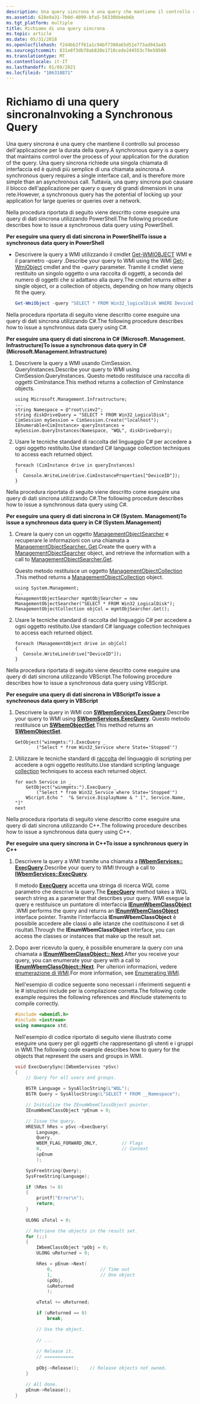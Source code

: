 ```yaml
---
description: Una query sincrona è una query che mantiene il controllo sul processo dell'applicazione per la durata della query.
ms.assetid: 628e9a31-7b0d-4099-bfa5-56330bb4eb6b
ms.tgt_platform: multiple
title: Richiamo di una query sincrona
ms.topic: article
ms.date: 05/31/2018
ms.openlocfilehash: f2d4bb2ff61a1c94bf7390a65d51e773ad943a45
ms.sourcegitcommit: 831e8f3db78ab820e1710cede244553c70e50500
ms.translationtype: MT
ms.contentlocale: it-IT
ms.lasthandoff: 01/08/2021
ms.locfileid: "106318871"
---
```

# <a name="invoking-a-synchronous-query"></a><span data-ttu-id="91e8d-103">Richiamo di una query sincrona</span><span class="sxs-lookup"><span data-stu-id="91e8d-103">Invoking a Synchronous Query</span></span>

<span data-ttu-id="91e8d-104">Una query sincrona è una query che mantiene il controllo sul processo dell'applicazione per la durata della query.</span><span class="sxs-lookup"><span data-stu-id="91e8d-104">A synchronous query is a query that maintains control over the process of your application for the duration of the query.</span></span> <span data-ttu-id="91e8d-105">Una query sincrona richiede una singola chiamata di interfaccia ed è quindi più semplice di una chiamata asincrona.</span><span class="sxs-lookup"><span data-stu-id="91e8d-105">A synchronous query requires a single interface call, and is therefore more simple than an asynchronous call.</span></span> <span data-ttu-id="91e8d-106">Tuttavia, una query sincrona può causare il blocco dell'applicazione per query o query di grandi dimensioni in una rete.</span><span class="sxs-lookup"><span data-stu-id="91e8d-106">However, a synchronous query has the potential of locking up your application for large queries or queries over a network.</span></span>

<span data-ttu-id="91e8d-107">Nella procedura riportata di seguito viene descritto come eseguire una query di dati sincrona utilizzando PowerShell.</span><span class="sxs-lookup"><span data-stu-id="91e8d-107">The following procedure describes how to issue a synchronous data query using PowerShell.</span></span>

<span data-ttu-id="91e8d-108">**Per eseguire una query di dati sincrona in PowerShell**</span><span class="sxs-lookup"><span data-stu-id="91e8d-108">**To issue a synchronous data query in PowerShell**</span></span>

-   <span data-ttu-id="91e8d-109">Descrivere la query a WMI utilizzando il cmdlet [Get-WMIOBJECT](https://technet.microsoft.com/library/dd315379.aspx) WMI e il parametro *-query* .</span><span class="sxs-lookup"><span data-stu-id="91e8d-109">Describe your query to WMI using the WMI [Get-WmiObject](https://technet.microsoft.com/library/dd315379.aspx) cmdlet and the *-query* parameter.</span></span> <span data-ttu-id="91e8d-110">Tramite il cmdlet viene restituito un singolo oggetto o una raccolta di oggetti, a seconda del numero di oggetti che si adattano alla query.</span><span class="sxs-lookup"><span data-stu-id="91e8d-110">The cmdlet returns either a single object, or a collection of objects, depending on how many objects fit the query.</span></span>

    ```PowerShell
    Get-WmiObject -query "SELECT * FROM Win32_logicalDisk WHERE DeviceID = 'C:'"
    ```

    

<span data-ttu-id="91e8d-111">Nella procedura riportata di seguito viene descritto come eseguire una query di dati sincrona utilizzando C#.</span><span class="sxs-lookup"><span data-stu-id="91e8d-111">The following procedure describes how to issue a synchronous data query using C#.</span></span>

<span data-ttu-id="91e8d-112">**Per eseguire una query di dati sincrona in C# (Microsoft. Management. Infrastructure)**</span><span class="sxs-lookup"><span data-stu-id="91e8d-112">**To issue a synchronous data query in C# (Microsoft.Management.Infrastructure)**</span></span>

1.  <span data-ttu-id="91e8d-113">Descrivere la query a WMI usando CimSession. QueryInstances.</span><span class="sxs-lookup"><span data-stu-id="91e8d-113">Describe your query to WMI using CimSession.QueryInstances.</span></span> <span data-ttu-id="91e8d-114">Questo metodo restituisce una raccolta di oggetti CimInstance.</span><span class="sxs-lookup"><span data-stu-id="91e8d-114">This method returns a collection of CimInstance objects.</span></span>

    ```CSharp
    using Microsoft.Management.Infrastructure;
    ...
    string Namespace = @"root\cimv2";
    string diskDriveQuery = "SELECT * FROM Win32_LogicalDisk";
    CimSession mySession = CimSession.Create("localhost");
    IEnumerable<CimInstance> queryInstances = mySession.QueryInstances(Namespace, "WQL", diskDriveQuery);
    ```

    

2.  <span data-ttu-id="91e8d-115">Usare le tecniche standard di raccolta del linguaggio C# per accedere a ogni oggetto restituito.</span><span class="sxs-lookup"><span data-stu-id="91e8d-115">Use standard C# language collection techniques to access each returned object.</span></span>

    ```CSharp
    foreach (CimInstance drive in queryInstances)
    {
       Console.WriteLine(drive.CimInstanceProperties["DeviceID"]);
    }
    ```

    

<span data-ttu-id="91e8d-116">Nella procedura riportata di seguito viene descritto come eseguire una query di dati sincrona utilizzando C#.</span><span class="sxs-lookup"><span data-stu-id="91e8d-116">The following procedure describes how to issue a synchronous data query using C#.</span></span>

<span data-ttu-id="91e8d-117">**Per eseguire una query di dati sincrona in C# (System. Management)**</span><span class="sxs-lookup"><span data-stu-id="91e8d-117">**To issue a synchronous data query in C# (System.Management)**</span></span>

1.  <span data-ttu-id="91e8d-118">Creare la query con un oggetto [ManagementObjectSearcher](/dotnet/api/system.management.managementobjectsearcher) e recuperare le informazioni con una chiamata a [ManagementObjectSearcher. Get](/dotnet/api/system.management.managementobjectsearcher.get#System_Management_ManagementObjectSearcher_Get).</span><span class="sxs-lookup"><span data-stu-id="91e8d-118">Create the query with a [ManagementObjectSearcher](/dotnet/api/system.management.managementobjectsearcher) object, and retrieve the information with a call to [ManagementObjectSearcher.Get](/dotnet/api/system.management.managementobjectsearcher.get#System_Management_ManagementObjectSearcher_Get).</span></span>

    <span data-ttu-id="91e8d-119">Questo metodo restituisce un oggetto [ManagementObjectCollection](/dotnet/api/system.management.managementobjectcollection) .</span><span class="sxs-lookup"><span data-stu-id="91e8d-119">This method returns a [ManagementObjectCollection](/dotnet/api/system.management.managementobjectcollection) object.</span></span>

    ```CSharp
    using System.Management;
    ...
    ManagementObjectSearcher mgmtObjSearcher = new ManagementObjectSearcher("SELECT * FROM Win32_LogicalDisk");
    ManagementObjectCollection objCol = mgmtObjSearcher.Get();
    ```

    

2.  <span data-ttu-id="91e8d-120">Usare le tecniche standard di raccolta del linguaggio C# per accedere a ogni oggetto restituito.</span><span class="sxs-lookup"><span data-stu-id="91e8d-120">Use standard C# language collection techniques to access each returned object.</span></span>

    ```CSharp
    foreach (ManagementObject drive in objCol)
    {
       Console.WriteLine(drive["DeviceID"]);
    }
    ```

    

<span data-ttu-id="91e8d-121">Nella procedura riportata di seguito viene descritto come eseguire una query di dati sincrona utilizzando VBScript.</span><span class="sxs-lookup"><span data-stu-id="91e8d-121">The following procedure describes how to issue a synchronous data query using VBScript.</span></span>

<span data-ttu-id="91e8d-122">**Per eseguire una query di dati sincrona in VBScript**</span><span class="sxs-lookup"><span data-stu-id="91e8d-122">**To issue a synchronous data query in VBScript**</span></span>

1.  <span data-ttu-id="91e8d-123">Descrivere la query in WMI con [**SWbemServices.ExecQuery**](swbemservices-execquery.md).</span><span class="sxs-lookup"><span data-stu-id="91e8d-123">Describe your query to WMI using [**SWbemServices.ExecQuery**](swbemservices-execquery.md).</span></span> <span data-ttu-id="91e8d-124">Questo metodo restituisce un [**SWbemObjectSet**](swbemobjectset.md).</span><span class="sxs-lookup"><span data-stu-id="91e8d-124">This method returns an [**SWbemObjectSet**](swbemobjectset.md).</span></span>

    ```VB
    GetObject("winmgmts:").ExecQuery _
            ("Select * from Win32_Service where State='Stopped'")
    ```

    

2.  <span data-ttu-id="91e8d-125">Utilizzare le tecniche standard di [raccolta](accessing-a-collection.md) del linguaggio di scripting per accedere a ogni oggetto restituito.</span><span class="sxs-lookup"><span data-stu-id="91e8d-125">Use standard scripting language [collection](accessing-a-collection.md) techniques to access each returned object.</span></span>

    ```VB
    for each Service in _ 
        GetObject("winmgmts:").ExecQuery _
            ("Select * from Win32_Service where State='Stopped'")
        WScript.Echo "  "& Service.DisplayName & " [", Service.Name, "]"
    next
    ```

    

<span data-ttu-id="91e8d-126">Nella procedura riportata di seguito viene descritto come eseguire una query di dati sincrona utilizzando C++.</span><span class="sxs-lookup"><span data-stu-id="91e8d-126">The following procedure describes how to issue a synchronous data query using C++.</span></span>

<span data-ttu-id="91e8d-127">**Per eseguire una query sincrona in C++**</span><span class="sxs-lookup"><span data-stu-id="91e8d-127">**To issue a synchronous query in C++**</span></span>

1.  <span data-ttu-id="91e8d-128">Descrivere la query a WMI tramite una chiamata a [**IWbemServices:: ExecQuery**](/windows/desktop/api/WbemCli/nf-wbemcli-iwbemservices-execquery).</span><span class="sxs-lookup"><span data-stu-id="91e8d-128">Describe your query to WMI through a call to [**IWbemServices::ExecQuery**](/windows/desktop/api/WbemCli/nf-wbemcli-iwbemservices-execquery).</span></span>

    <span data-ttu-id="91e8d-129">Il metodo [**ExecQuery**](/windows/desktop/api/WbemCli/nf-wbemcli-iwbemservices-execquery) accetta una stringa di ricerca WQL come parametro che descrive la query.</span><span class="sxs-lookup"><span data-stu-id="91e8d-129">The [**ExecQuery**](/windows/desktop/api/WbemCli/nf-wbemcli-iwbemservices-execquery) method takes a WQL search string as a parameter that describes your query.</span></span> <span data-ttu-id="91e8d-130">WMI esegue la query e restituisce un puntatore di interfaccia [**IEnumWbemClassObject**](/windows/desktop/api/Wbemcli/nn-wbemcli-ienumwbemclassobject) .</span><span class="sxs-lookup"><span data-stu-id="91e8d-130">WMI performs the query and returns an [**IEnumWbemClassObject**](/windows/desktop/api/Wbemcli/nn-wbemcli-ienumwbemclassobject) interface pointer.</span></span> <span data-ttu-id="91e8d-131">Tramite l'interfaccia **IEnumWbemClassObject** è possibile accedere alle classi o alle istanze che costituiscono il set di risultati.</span><span class="sxs-lookup"><span data-stu-id="91e8d-131">Through the **IEnumWbemClassObject** interface, you can access the classes or instances that make up the result set.</span></span>

2.  <span data-ttu-id="91e8d-132">Dopo aver ricevuto la query, è possibile enumerare la query con una chiamata a [**IEnumWbemClassObject:: Next**](/windows/desktop/api/Wbemcli/nf-wbemcli-ienumwbemclassobject-next).</span><span class="sxs-lookup"><span data-stu-id="91e8d-132">After you receive your query, you can enumerate your query with a call to [**IEnumWbemClassObject::Next**](/windows/desktop/api/Wbemcli/nf-wbemcli-ienumwbemclassobject-next).</span></span> <span data-ttu-id="91e8d-133">Per ulteriori informazioni, vedere [enumerazione di WMI](enumerating-wmi.md).</span><span class="sxs-lookup"><span data-stu-id="91e8d-133">For more information, see [Enumerating WMI](enumerating-wmi.md).</span></span>

    <span data-ttu-id="91e8d-134">Nell'esempio di codice seguente sono necessari i riferimenti seguenti e le \# istruzioni include per la compilazione corretta.</span><span class="sxs-lookup"><span data-stu-id="91e8d-134">The following code example requires the following references and \#include statements to compile correctly.</span></span>

    ```C++
    #include <wbemidl.h>
    #include <iostream>
    using namespace std;
    ```

    

    <span data-ttu-id="91e8d-135">Nell'esempio di codice riportato di seguito viene illustrato come eseguire una query per gli oggetti che rappresentano gli utenti e i gruppi in WMI.</span><span class="sxs-lookup"><span data-stu-id="91e8d-135">The following code example describes how to query for the objects that represent the users and groups in WMI.</span></span>

    ```C++
    void ExecQuerySync(IWbemServices *pSvc)
    {
        // Query for all users and groups.

        BSTR Language = SysAllocString(L"WQL");
        BSTR Query = SysAllocString(L"SELECT * FROM __Namespace");

        // Initialize the IEnumWbemClassObject pointer.
        IEnumWbemClassObject *pEnum = 0;

        // Issue the query.
        HRESULT hRes = pSvc->ExecQuery(
            Language,
            Query,
            WBEM_FLAG_FORWARD_ONLY,         // Flags
            0,                              // Context
            &pEnum
            );

        SysFreeString(Query);
        SysFreeString(Language);

        if (hRes != 0)
        {
            printf("Error\n");
            return;
        }
        
        ULONG uTotal = 0;

        // Retrieve the objects in the result set.
        for (;;)
        {
            IWbemClassObject *pObj = 0;
            ULONG uReturned = 0;

            hRes = pEnum->Next(
                0,                  // Time out
                1,                  // One object
                &pObj,
                &uReturned
                );

            uTotal += uReturned;

            if (uReturned == 0)
                break;

            // Use the object.
            
            // ...
            
            // Release it.
            // ===========
            
            pObj->Release();    // Release objects not owned.            
        }

        // All done.
        pEnum->Release();
    }
    ```

    

 

 
